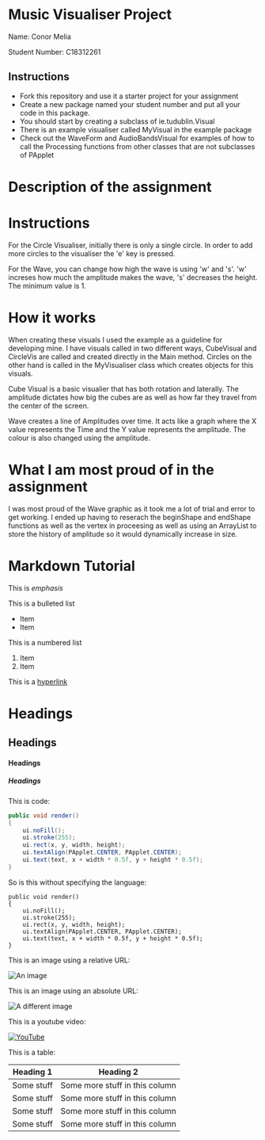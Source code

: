 # Music Visualiser Project

Name: Conor Melia

Student Number: C18312261

## Instructions
- Fork this repository and use it a starter project for your assignment
- Create a new package named your student number and put all your code in this package.
- You should start by creating a subclass of ie.tudublin.Visual
- There is an example visualiser called MyVisual in the example package
- Check out the WaveForm and AudioBandsVisual for examples of how to call the Processing functions from other classes that are not subclasses of PApplet

# Description of the assignment

# Instructions
For the Circle Visualiser, initially there is only a single circle. In order to 
add more circles to the visualiser the 'e' key is pressed.

For the Wave, you can change how high the wave is using 'w' and 's'. 'w' increses how much the amplitude makes the wave, 's' decreases the height. The minimum value is 1.

# How it works
When creating these visuals I used the example as a guideline for developing mine.
I have visuals called in two different ways, CubeVisual and CircleVis are called 
and created directly in the Main method. Circles on the other hand is called in the MyVisualiser class which creates objects for this visuals.

Cube Visual is a basic visualier that has both rotation and laterally. The amplitude dictates how big the cubes are as well as how far they travel from the center of the screen.

Wave creates a line  of Amplitudes over time. It acts like a graph where the X value represents the Time and the Y value represents the amplitude. The colour is also changed using the amplitude.
# What I am most proud of in the assignment
I was most proud of the Wave graphic as it took me a lot of trial and error to get working. I ended up having to reserach the beginShape and endShape functions as well as the vertex in proceesing as well as using an ArrayList to store the history of amplitude so it would dynamically increase in size.

# Markdown Tutorial

This is *emphasis*

This is a bulleted list

- Item
- Item

This is a numbered list

1. Item
1. Item

This is a [hyperlink](http://bryanduggan.org)

# Headings
## Headings
#### Headings
##### Headings

This is code:

```Java
public void render()
{
	ui.noFill();
	ui.stroke(255);
	ui.rect(x, y, width, height);
	ui.textAlign(PApplet.CENTER, PApplet.CENTER);
	ui.text(text, x + width * 0.5f, y + height * 0.5f);
}
```

So is this without specifying the language:

```
public void render()
{
	ui.noFill();
	ui.stroke(255);
	ui.rect(x, y, width, height);
	ui.textAlign(PApplet.CENTER, PApplet.CENTER);
	ui.text(text, x + width * 0.5f, y + height * 0.5f);
}
```

This is an image using a relative URL:

![An image](images/p8.png)

This is an image using an absolute URL:

![A different image](https://bryanduggandotorg.files.wordpress.com/2019/02/infinite-forms-00045.png?w=595&h=&zoom=2)

This is a youtube video:

[![YouTube](http://img.youtube.com/vi/J2kHSSFA4NU/0.jpg)](https://www.youtube.com/watch?v=J2kHSSFA4NU)

This is a table:

| Heading 1 | Heading 2 |
|-----------|-----------|
|Some stuff | Some more stuff in this column |
|Some stuff | Some more stuff in this column |
|Some stuff | Some more stuff in this column |
|Some stuff | Some more stuff in this column |

